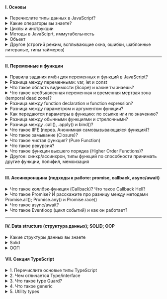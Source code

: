 #### I. Основы

<details>
<summary> Перечислите типы данных в JavaScript? </summary>
В JavaScript существует 8 типов данных, их можно разделить на примитивные и ссылочные. К примитивным относятся следующие типы:

- `string` (строка),

- `number` (число),

- `biginit`,

- `boolean`,

- `symbol` (уникальный идентификатор) - необходимо для создания уникальных id, чтобы создать его необходимо написать функцию Symbol(""). Если сравнить два одниковых символа между собой, они никогда не равны

- `null`,

- `undefined`

А к ссылочному относится:

- `object`. А определить тип данных можно с помощью typeOf.

<details>
<summary>Question: В чем отличие между null и undefined?</summary>

Стоит отметить, что разница между null и undefined в том, что `Undefined` - это когда переменная объявлена, но мы ей не присвоенно значение, а `null` - когда мы присвоили значение специально, и как бы говорим, что у нас есть переменная и она пустая.

</details>

<details>
<summary>Question: К какому типы данных относится массив и функция и чем они похожи?</summary>
Это все объект.
</details>

<details>
<summary> Question: В чем смысл объекта? И когда мы сравниваем объект, то что мы сравнимаем? Почему результат сравнения 2х объектов это false? </summary>

В нем можно хранить данные с помощью ключ и значения. Когда мы сравниваем объект, то мы сравниваем ссылки на объект

Примитивные типы данных сравниваются по значению, а объекты по ссылке. И если у нас две одинаковые объекты, то ссылки у них разные. Поэтому сравнения двух одинаковых объектов - это всегда false.

</details>

<details>
<summary>Question: Как превратить любой тип данных в булевое? Как преобразовать тип данных в булевой?</summary>

В JS мы можем явно преобразовать типы, всего их три: String(), Boolean(), Number() - и все они являются функциями.

Чтобы превартить тип данных в булевый можно использовать:

1. Функцию Boolean(null)
2. !! (Два логических не)

Чтобы превратить тип данных в числовое можно использовать:

1. Функцию Number('5')
2. метод parseInt("5")

Что превратить тип данных в строку можно использовать:

1. Функцию String(null)
2. Или через метод Object.prototype.toString(43)
</details>

<details>
<summary>Question: Перечислите все ложные значение? Перечислите falsy</summary>

Falsy - это следующие значение: "", 0, null, undefined, NaN, false. А все остальное уже true

</details>

<details>
<summary>Question: Что такое NaN? Как определить, что значение равно NaN?</summary>

NaN расшифровывается как not-a-number, что означает не является числом. Мы получаем его когда выполняем математическую операцию неправильно. Например, если мы возьмем строку и какое-то число, то оно нам даст NaN. А его особенностью можно выделить то, что она не равна ничему даже самому себе как в строгом, так и в нестрогом сравнении. Для того, чтобы проверить, что число не является числом использует функцию isNaN()

</details>

<details>
<summary>Question: разница между явным и неявным преобразованием (Implicit and Explicit Coercion)?</summary>

Неявное преобразование происходит автоматически путем арифмитические действий, а явное когда мы указываем тип специально через функции Number или ParseInt, функцию String или метод toString, Boolean или двойное логическое !!

</details>

<details>
<summary>Question: JavaScript статически, или динамически типизированный язык? </summary>

Динамически типизированный язык, так как происходит автоматическое преобразование типов

</details>
</details>

<details>
<summary> Какие операторы вы знаете? </summary>

I. Арифмитические операторы:

- сложения,
- вычитания,
- умножения,
- делание,
- возведение в стене `**`
- взятия от остатка `%`

II. Логические операторы:

- Или (||) - возвращает true, если одно из значений верно
- И (&&) - возвращает true только в том случае, если оба значеные верны, а вернет он последнее значение. Однако если все таки одно из значений false, то дальше он не пойдет.
- ! (Логическое не) - меняет значение на противоположное, стоит упомянуть также про

К особенностям стоит отметить, что есть также приоритетность, но если мы обернем в скобки то данная приоритетность уже не будет иметь разницы.

III. Операторы сравнения:

- больше, меньше, меньше или равно, больше или равно,
- нестрогое (==) и строгое равенство (===),
- не равно (!=).

<details>
<summary>Question: Чем отличается строгое равенство от нестрогового?</summary>

Строгое равенство отличается от нестрогого тем, что нестрогое сравнивает только значения без приведения типов, а строгая сравнивает и значения и типы

</details>

<details>
<summary>Question: Что такое двойное логическое не !!</summary>

Он нужен для преобразований значений к булевому значению.

Допилить идею: Если мы применим его к строке, то оно сначало станет булевое, а после этого к ней применится логическое отрицание.

</details>

<details>
<summary>Question: Что такое оператор нулевого слияние ??</summary>

Он возвращает значение правого операнда, если левый операнд содержит null или undefined, в противном случае возвращается значение левого операнда. Он похож на или, так как он возвращает правый операнд если в левом хранится ложное значение, а не только null / undefined

</details>

</details>

</details>

<details>
<summary> Циклы и инструкции</summary>

<details>
<summary> Что такое выражения (expression) и инструкции (statement)</summary>

I. Выражение - это арифмитическое действие. Например:`+, -, *, /, %, >, =, ==, i++, --i`, `Math.random - случайное число.

II. Инструкция - это фрагмент кода, который выполняет определенное действие. К инструкциям относятся: `if, if-else, while, for, for..in, for..of switch, for-in, объявления переменных`

</details>

<details>
<summary>Что такое switch/case и где он используется? </summary>

Заменители if...else, внутри которого есть кейсы (те в свою очередь делают строгое сравнения между значения), и после каждого кейса необходимо писать break, если не указать, то проверка пройдет дальше

Если говорить про реакт, то используется он в редьюсерах (редаксе). И например когда нам нужно именно точное сравнения

</details>

<details>
<summary> Какие есть и как работают циклы в JS? </summary>

Цикл - это когда нам необходимо какое-то действие повторить несколько раз

- for (let i=..; i > str; i++)
- for ... in
- for ... of

- While... — есть условия и по этой условия он будет выполняться, то есть он может даже и не выполнится
- Do...while — тело цикла будет выполняне один раз
</details>

<details>
<summary>В чем отличие между циклом for...in и for...of</summary>

Они служат для перебора объектов и массива. Если нам нужно перебрать объект, то мы использовать for...in, он возвращает нам ключи если нам необходимо перебрать массив, то мы используем for...of, он возвращает нам значенияю Однако если мы используем цикл for...in в массиве, то мы получем индексы.

</details>
</details>

<details>
<summary> Методы в JavaSciprt, иммутабельность</summary>

<details>
<summary>Number and math methods</summary>

#### 1. Number method

- `.toString()` - берет число и преобразует его в строку
- `.parseInt()` - берет строку и преобразует в число
- `.isNaN()` - проверяет, является ли значения числа наном

#### 2. Math method

- `.min(1, 2, 3)` - вернуть минимальное число
- `.max(2, 3, 4)` - вернуть максимальное число
- `.random(1, 2, 3)` - можно получить рандомное число
- `.floor()` - округляет в меньшую степень
- `.ceil()` - округляет в большую степень
- `.pow(2, 3)` - принимает два значения и возвращает возведенную степень `(3, 3) // 27`
- `.abs()` - возвращает абсолютное значение числа. Если это пустые кавычки или пустой массив, то это
- `.trunc()` - удаляет точки после запятой

Ну и другие по типу косинуса, синуса метода

</details>

<details>
<summary>String methods</summary>

- `.toUpperCase()` - берет строку и пишет ее с большой буквы (преобразованное в верхний регистр).
- `.toLowerCase()` - берет строку и пишет ее с маленькой буквы (преобразованное в нижний регистр).
- `.split()` - делает из строки массив
- `.trim()` - удаляет пробельные символы с начало и конца строки

- `.startsWith()` проверяют начинается-ли строка с определенного символа который мы укажем внутри
- `.endsWith()` делает противоположное, тобишь заканчивается строка c определенным символом
- `.padStart()` => первым аргументом задается длина а вторым то что нужно подставляет подставить
- `.padEnd()` => работает также но теперь подставляет с конца

</details>

<details>
<summary>Array methods</summary>

- `.isArray()` => проверяет является ли значение массивом
- `.find()` - вернёт первый найденный в массиве элемент, который подходит под условие.
- `.findIndex()` - возвращает уже не найденный элемент, а индекс
- `.includes()` - определяет, содержит ли массив определённый элемент, возвращая в зависимости от этого true или false.

- `.indexOf()` - вернётся индекс первого найденного элемента или -1, если ничего не нашлось

Следующие 4 метода меняют исходных массив

- `.push()` - добавляет элементы в конец массива и возвращает новую длину массива.
- `.pop()` - удаляет из массива последний элемент и возвращает его значение.
- `.unshift()` - добавляет элементы в начало массива и возвращают новую длину массива.
- `.shift()` - удаляет из массива первый элемент и возвращает его значение.

Что будет работать быстрее? => Pop и push - так как их задача лишь добавить или удалить элемент в конце массива, а shift и unshift медленее так как помимо удаление или добавления первого элемент они будут сдвигать массив вправо или влево.

Разница между forEach() и map()

- `.forEach()` и `.map()` => отличие заключается в том, что forEach() меняет исходный массив, а map возвращает новый. Еще одним отличиям является то, что если мы используем .map, то мы можем использовать
  и другие методы.

- `.some()` - перебирает массив и смотрит соответвствует ли один конкретный элемент в массиве логическому условию.
- `.every()` - перебирает массив и смотрит соответвствует ли все элементы в массиве логическому условию.

```
[2, 5, 8, 1, 4].some(elem => elem > 10);                // false
[12, 5, 8, 1, 4].some(elem => elem > 10);               // true
[12, 5, 8, 130, 44].every(elem => elem >= 10);          // false
[12, 54, 18, 130, 44].every(elem => elem >= 10);        // true
```

Есть метод `.splice()` - который меняет исходный массив, c помощью данного метода мы можем удалять или добавлять внутрь массивы какие-то элементы

Есть также метод `slice()` - копирует старый массив и возвращает на его основе новый. Он просто копирует его.

- `.concat()` - когда есть два разных массива и нам нужна их объединить
- `.flat()` - когда внутри массива есть еще один массивы и мы хотим их все объединить в один общий через infinity либо указать определенную вложенность объединить, где 1 - на 1 уровень вложенности

const arr1 = [0, 1, 2, [3, 4]];
console.log(arr1.flat()); // Expected output: Array [0, 1, 2, 3, 4]

</details>

<details>
<summary>Какие методы массива мутируют?  </summary>

Splice, push, pop, shift, unshift

</details>

<details>
<summary>Что такое иммутабельность? И как достичь его? </summary>

Иммутабельность - это неизменяемый объект. Если мы хотим достичь иммутабельности, то мы можем использовать методы массива, такие как slice или map. К мутабельным относится push, shift, unshift, reverse. Если мы хотим, чтобы данные методы сработали, то есть были иммутабельными, то мы можем использовать spread оператор

</details>
</details>

<details>
<summary> Объект</summary>

<details>
<summary>Question: Расскажите про объект и как его создавать? Чем отличается объект от массива</summary>

Объекты - это тип данных, которые преназначены для хранения различных значений с помощью ключа и значения и выделяют следующие типы объектов - функции, массив, даты и коллекция: maps и weakmaps, sets и weaksets. В JS существует несколько способов создания объекта - это через фигурные скоба `{}`; через ключевое слово: `let user = new Person("Win")`; через object.create(): `let user = Object.create(person)`

Стоит отметить, что ключевое слово new делает несколько вещей:
- Создает новый пустой объект, который наследуется от prototype;
- К нему (объекту) привязывается значение this;
- Возвращает значение this, если в реализации не указано иноеэ

Разница между объектом и массивом

- У массивов есть методы тех, которых нет у объекта, также и наоборот
- Чтобы обратится к какому-то элементу в массиве мы должны использовать индекс от нуля. А у объекта обращение идет через точку
- Также у массива есть свойство length - делает подсчет всех элементов внутри массива.

</details>

<details>
<summary>Question: Как определить наличие свойства в объекте?</summary>

Первый и второй способ вернет булевое значение

- С помощью метод `.hasOwnProperty()`
- С помощью оператора `in`

Отличия заключается в том, что оператор in проверяет наличие свойств не только в самом объекте но и в его `ПРОТОТИПАХ`, а `hasOwnProperty` проверяет наличие свойства только в основном объекте.

- Обратится к объекту напрямую с помощью индексовой натации. Если свойство есть в объекте, то оно вернет значение, а если его нет, то undefined: `console.log(obj['prop1']); => foo`

</details>

<details>
<summary> Question: Методы объекта: key(), values(), entries(), fromEntries() </summary>

1. `Object.keys()` - возвращает массив ключей
2. `Object.values()` - возвращает массив значений
3. `Object.entries()` - возвращает массив пар ключ и значения
4. `Object.fromEntries()` - он преобразует список пар: ключ и значение в объект

```
const object1 = {
  a: 'smth',
  b: 42,
  c: false
};

console.log(Object.keys(object1));   // ["a", "b", "c"]
console.log(Object.values(object1)); // ["smth, 42, false"]
```

</details>

<details>
<summary> Question: Что такое деструктуризация? (деструктурирующее присваивание)</summary>

Деструктуризация появилась в ЕС6 и она позволяеть извлекает данные из массива или объекта с помощью определенного синтаксиса и записать их в переменную.

```
let arr = ["Ali", "Adigezalli"];
let [first, second] = arr;
console.log(first + " " + second); // * Ali Adigezalli
```

</details>

<details>
<summary> Question: Разница между Rest (остаточными параметры) и Spread (операторами расширения)?</summary>

Синтаксис одинаковый, однако задачи выполняют разные

Rest `(остаточные параметры)`. => Например у нас есть функция, и к нам приходят очень много параметров. Мы можем взять первые два параметра (a, b), а остальные параметры мы можем получить с помощью rest-оператора. Первые два параметра придут в качестве обычных значений, а рест оператор придет в виде массива

Spread `(оператор расширение)` - расширяет массив, объект. У нас есть в базе данных большой массив с пользователями и нам необходимо его скопировать и добавить пару новых пользователей и чтобы это сделать мы можем использовать spread оператор

</details>

<details>
<summary> Question:  Разница между глубокой (deep) и поверхностной (shallow) копиями объекта? </summary>

Например у нас есть объект с большой кучей вложенностей: массивов, объектов и т.д. И когда мы хотим копировать объект через spread оператор, то копируется лишь первый уровень вложенности, а остальные не копируются. Если нам нужно использовать глубокое копирование тут есть два варианта через JSON.parse и stringify или использовать спред оператор для всех уровней вложенностей, так мы получим глубокое копирование

</details>
</details>



<details>
<summary> Другое (строгий режим, всплывающие окна, ошибки, шаблонные литералые, типы таймеров) </summary>

<details>
<summary> Строгий режим (strict mode) в JavaScript?</summary>

Он появился в ЕС5, и он говорит, что наш код будет работать в строгом режиме в JS. Чтобы его использовать необходимо написать 'use strict' либо в начале скрипта либо внутри функции. Если мы его напишем в начале скрипта, то он будет иметь глобальную область видимости, а если напишем внутри функции, то будет иметь локальную область видимости. Например если мы объявим объект без переменной или продублируем параметры внутри функции

```
"use strict";
x = {p1:10, p2:20};      // This will cause an error
function x2(p1, p1) {};   // This will cause an error
```

</details>

<details>
<summary> Типы всплывающих окон в JavaScript?</summary>

`alert` - выводить информацию во всплывающем окне;

`confirm` - спрашивать соглашение во всплывающем окне; подтвердить по ОК или Отмену

`prompt` - всплывающем окно, где просят написать что-то в инпут поле

</details>

<details>
<summary> Типы ошибок в JavaScript? </summary>

1. SyntaxError - синтаксическая ошибка возникает когда мы написали неправильно какое-то слово: reutrn

2. RefferenceError - возникает когда js не может найти какую-то ссылку в которой мы пытаемся получить доступ. Например хотим определенную переменную найти а его нет

3. TypeError - возникает когда мы хотим методы определенных типов преобразовать на типов у которого этого метода нет.

</details>

<details>
<summary> Что такое шаблонные литералы (Template Literals)?</summary>

Шаблонные литаралы - это обратные кавычки, внутри обратные кавычек мы можем с помощью знака доллара и фигурными скобками (${выражение}).

</details>



<details>
<summary> Типы таймеров в JavaScript?</summary>

В JS есть два основных типа таймеров:

- `setTimeout(...)` - позволяет вызвать переданную функцию один раз через определенное время
- `setInterval(...)` - позволяет вызвать переданную функцию много раз через определенный интервал времени. Чтобы отменить `setInterval` мы можем использовать тип: `clearInterval()` и внутрь передаем переменную, где использовали `setInterval`.

</details>
</details>

---

#### II. Переменные и функции

<details>
<summary> Правила задания имён для переменных и функций в JavaScript? </summary>

Если мы говорим задание имен переменных, то

1. Они должны содержать буквы на латинице, он должен отражать смысл того, что он хранит: `let age = 20`;

2. Цифр: `let user2 = 'Antony';`

3. Символы доллара: `let $user = 'Alice';`

4. Нижнего подчеркивания: `let _user = 'Pete';`

Если мы говорим то, что как не стоит начинать, то - первый символ не должен быть цифрой: `let 10user = 'Nick';`

Имя функции должно понятно и четко отражать что она делает и что возвращает. Функция - это действия по этому её имя
обычно является глаголом: `function checkValue() {}`

</details>

<details>
<summary> Разница между переменными: var, let и const </summary>

Существует несколько отличий между var, let и const:

1. let и const появились в ЕС6, а var был до ЕС6.

2. Переменные var можно как занова объявлять, так и повторно обновлять, что не вызовет никакой ошибки в консоле. И с этим было много проблем

3. У let мы можем присвоить новое значение, однако создавать переменную с тем же именем нельзя, а у const (если
   говорим про переменую), то мы не можем присвоить новое значение и не можем создать переменную с тем же именем. То
   есть переменная становится не изменяемой.

4. У var область видимости - глобальная или локальная (область видимости в пределах функции). У `let` и `const` - блочную область видимости, что в свою очередь означает любой элемент с фигурными скобками: функции, циклы, инструкции (if ... else). тип
</details>

<details> 
<summary> Что такое область видимости (Scope) и какие ты знаешь? </summary>

Область видимости - это место откуда мы имеем доступ к переменным или функциям. Выделяют 3 типа:

1. `Глобальная область видимости` - это когда иы объявляем переменную внутри самого файла js (внутри скрипта) не
   оборачивая ни функцией, циклом. Они доступны из любого места в коде

2. `Локальная область видимости` - переменные и функции объявленные внутри функций, доступны только внутри этой
   функции и всем вложенным в неё функциям. За ее пределами, при обращении к переменной, мы получаем ошибку

3. `Блочная область видимости` - это когда переменная доступна только внутри блока, за пределеми блока она не доступна.

</details>

<details>
<summary> Что такое необъявленная переменная и временная мертвая зона (temporal dead zone)? </summary>

1. `Необъявленная переменная` - это когда мы написали какое-то значение `a = 20` без переменных var, let либо const.
   Область видимости у необъявленных переменых - глобальная, что означает, что они доступны из любого места кода, что
   не очень хорошая практика как и var. Если мы будем использовать строгий режим, то получим ошибку ReferenceError, а в
   нестрогом undefined

2. `Временная мертвая зона` - Она появилась в ЕС6 и работает с let и const. Если мы сначало обратимся к переменной
   до ее написания, в случае с var увидем ошибку undefined, так как вар появился значительно раньше временной мертвой
   зоны. Однако если мы сначало вызовем let или const до ее написания, то получим ошибку referenceError. Из чего можно
   сделать вывод, что временная мертвая зона означает, что к переменной мы не можем обратится пока она не будет вычислена

</details>

<details>
<summary> Разница между function declaration и function expression? </summary>

Выделяют два способа объявлении функции:

- `Function Declaration` – функция, которая объявлена через кл.слово function. Например: `function multyple() {...}`

- `Function Expression` – функция, которая объявление через переменную. Например: `let multiply = function () {...}`

Отличие заключает в том, что к function declaration можно вызвать до того как объявить. Так как JS собирает все строчки
где объявляется function, а также через Hoisting (подним) их самый вверх, что позволяет нам сначало вызвать их, а потом
объявить. Еще наверное стоит отметить, что если мы объявим function expression через переменную var, то и она будет всплывать

</details>

<details>
<summary> Разница между параметром и аргументом функции? </summary>

Когда мы пишем функцию и внутри обычных скобок указываем a, b: `function value (a, b) {...}`, то это параметры.
После того как мы передали параметры мы пишем код например `return a + b`. После вызываем этой функцию через запятую,
так вот значения, которые передаются при вызове функции называются аргументами: foo (5, 7).

</details>

<details>
<summary> Как передаются параметры в функцию: по ссылке или по значению?</summary>

Примитивы передаются в функцию по значению, а объекыт и массив уже по ссылке. Стоит отметить, что когда в функции передается примитивное значение, то функция получает копию, а не примитивное знаечения, в то время как объект и массив передаются сам уже (оригинал) грубо говоря.

</details>

<details>
<summary> Разница между обычными функциями и стрелочными? </summary>

1. Синтаксис
2. У стрелочных функций нет своего this, оно берет его снаружи
3. У стрелочных функций нет arguments
4. Стрелочные функции не могут быть вызвани с new

`Что обозначает this в JavaScript?`

Это ссылка на контекст вызова функции и он динамичный, то есть, меняется от способа вызова функции

Если мы вызовем его глобально, то ссылка будет на `window` (в браузере) или `global`

Если мы напишем объекте, а затем внутри него напишем функцию, то это ссылка будет на сам объект. Однако у стрелочных функций нет своего this, и берет он ссылку из глобального контекста

`Что такое псевдомассив arguments?`

Это аргументы, которые передаются в функцию. И к нему можно обращаться как к массиву по индексу и узнать его длину, а в остальных случаях - это другой объект похожий на массив, поэтому и псевдомассив.

</details>


<details>
<summary> Разница между .call(), .apply() и bind()? </summary>

С помощью .call() - вызывает и переопределяет, через запятую аргументы
С помощью .apply() - похож на .call, только аргументы передаются внутри массива
C помощью .bind() - просто переопределяет и если байндов у нас много, то сработает только первый
</details>

<details>
<summary> Что такое IIFE (перев. Анонимная самовызывающаяся функция)? </summary>

Если нам нужно вызвать функцию не через foo(), то мы можем использовать следующий метода. По правде говоря он уже устарел,
IIFE (Immediately Invoked Function Expression) - это анонимная функцию с лексической областью видимости, которая вызывается
немедленно после его объявления. Cинтаксис: оздаёте функцию внутри круглых скобок и после закрывающей скобки, ещё ставьте
круглые скобки.

</details>

<details>
<summary> Что такое замыкание (Closure)?  </summary>

Замыкание - оно создается при написании функции со своим лексич.окружение. И когда за пределами функции есть переменная, которого внутри нашего лексического окружения нет, то он
дает доступ обращатся к этой переменной.

</details>

<details>
<summary> Что такое чистая функция? (Pure Function) </summary>

Чистая функция - это та функция, у которой нет побочных эффектов и это функция, результаты которой зависят только от входных параметров. К побочным эффектом относится

К побочным эффектам относятся:

- Запросы на сервер
- Изменения входных параметров
- Обращение к дому (квериселекторы), если говорим про JS.

Плюсы чистых функций:

- Уменьшает кол-во багов (так как он максимально низко влияет на остальную систему. Если я знаю, что у меня есть баг в функции, то он внутри него)
- Легче тестировать
- Легче понимать, посколько все что она делает заключено внутри нее и не нужно никуда бегать.

</details>

<details>
<summary> Что такое рекурсия? </summary>

Рекурсия - это функция, которая вызывает саму себя в теле этой же функции. Однако если мы не напишем условия, то цикл будет бесконечный, пока не выведится ошибка, что стек переполнен. Чтобы избежать данной ошибки необходимо условия выхода из функции. Например мы можем использовать рекурсию для вычисления чисел Фибоначчи или факториала

</details>

<details>
<summary> Что такое функции высшего порядка (Higher Order Functions)?  </summary>

HOF - обычная функция, которая принимает в качестве аргумента другую функцию, добавляет в эту функцию так скажем новый финкционал и возвращает его - это map, filter, reduce

<img src="./assets/3.PNG" alt="Primer">

</details>

<details>
<summary> Другое: синхр/ассинхрон, типы функций по способности принимать другие функции, полифил, мемоизация </summary>

<details>
<summary> Допы: разница между синхронными и асинхронными функциями?</summary>

Синхронные функции являются блокирующими, а ассинхронные нет. Когда интерпретатор натыкается на синхронную функцию, он блокирует дальнейшее выполнения операции прежде чем данная функция будет выполнения. По этому набор таких функций выполняется последовательно - одна за другой. Ассинхронные функции наоборот не блокирует дальнейшие выполнения скрипта. По этой причине различные тяжелые операции по типу запроса данных делают ассинхронными. Обычно такие функции в качестве аргумента принимают коллбек - это еще одна функции, которая выполнится как только будет выполнено асинхронная функция и которая сможет обработать полученный результат

</details>

<details>
<summary> Типы функций по способности принимать другие функции? </summary>

В JS можно выделить 3 основные типов функций в зависимости от принимаемых данных:

- Функция первого класса (first-class functions) – это функция, которая не принимает другую функцию в качестве аргумента и не возвращает функцию как значения

`const firstOrder = () => console.log( “Hello”)`

- Функции высшего порядка (HOF) – это функция, которая принимает другую функцию в качестве аргумента или возвращает функцию как значение

`const higherOrder = firstOrderReturn => firstOrderReturn()`

- Унарная функция – это функция, которая принимает только 1 аргумент, который не является функцией.

`const unaryFunction = (a) => console.log(${a} + world!)`

</details>

<details>
<summary> Что такое полифил (polyfill)? </summary>

Например у нас есть современный код написанный на ЕС6, однако он не работает в старых браузерах, так вот с пмощью полифила мы можем преобразовать наши функции для старых бразуров. Вот пример: sessionStorage доступно во всех последних браузерах (IE8 и выше), но не в IE7 и ниже. Полифилл можно использовать для включения поддержки старых браузеров, которые не предоставляют файлы sessionStorage.

</details>

<details>
<summary> Что такое мемоизация? Реализуйте базовую логику функции для мемоизации? </summary>

Это прием создании функции способность запомнить ранее вычисленное значение, а также результат. В результате при повторном вызове функции с одинаковыми аргументами она не
будет выполнена, а результат рбаоты вернется из кеша.

В программировании мемоизация — это метод оптимизации , который делает приложения более эффективными и, следовательно, более быстрыми. Он делает это, сохраняя результаты вычислений в кеше и извлекая ту же информацию из кеша в следующий раз, когда она потребуется, вместо того, чтобы вычислять ее снова.

</details>
</details>

---

#### III. Ассинхронщина (подходы к работе: promise, callback, async/await)

<details>
<summary>Что такое коллбэк-функция (Callback)? Что такое Callback Hell?</summary>

Коллбэк-функция - это функция, которая передана в другую функцию в качестве аргумента. Например: коллбеки могут используются при обращение к Апи, когда нам необходимо дождатся ответа, и после его получения мы можем выполнить какое-то действия. Он может также использоваться в сеттаймауте вызвав функцию alert.

Стоит отметить, что есть такое понятие как callback hell, которая означает ад коллбеков, данный термин используется когда у нас внутри функции очень много коллбеков, что в свою очередь трудно читать, понимать и контролировать. Чтобы избежать его можно разделить на async и await, разделить на другие функции и вызвать их в качестве коллбека.

</details>

<details>
<summary>Что такое Promise? И расскажите про разницу между методами Promise.all(); Promise.any() и Promise.race()</summary>

Промисы - это объект и один из способов работы с асинхронным кодом и промис содержит в себе 3 состояния: `pending` - ожидания; `resolved (fulfilled)` - выполнено успешно; `rejected` - выполнено с ошибкой. Чтобы создать промис нам необходимо использовать конструкцую так называемую new Promise, которая принимает в качестве аргумента функцию, а сама функция принимает в качестве аргумента: resolve и reject.

Методы промисов

`Promise.all()` - ждет выполнения всех промисов, если выполнятся успешно то вернет массив значений этих промисов, если нет, то вернет последний промис, который выполнился неуспешно

`Promise.allSettled()` - работает по тому же принципу, что и `Promise.all()`, однако ему не важно выполнится ли промис успешно или с ошибкой он в любом случае выполнится.

`Promise.any()` - работает следующим образом: у нас есть списков промисов, он дожидается выполнения первого успешного промиса (кл.слово успешного) и если он находится его, то он возвращает данные результат, а если нет, то выводит ошибку

`Promise.race()` - выполнится только первый промис (не имеет разницы ошибка или успешно), остальные будут игнорировать.

#### Преимущества использовании промисов вместо колбэков?

- Помогает избежать коллбек-хелл, который может быть нечитаемым

- Упрощает последовательное написание последовательного читаемого ассинхроного кода с помощью then, а также обработку ошибок с помощью catch()

- Методы промисов all, allSettled, any, race

- С использованием промисов можно избежать следующих проблем: колбэк-функция была вызвана слишком рано, поздно или вовсе не была вызвана; функция была вызвана слишком мало или слишком много раз; не удалось передать необходимую среду/параметры; были пропущены ошибки/исключения.

</details>

<details>
<summary>Что такое async/await? </summary>

Async является еще одним способом написание ассинхроного кода, который всегда возвращает промис,  await добавляется в тело функции и ждет выполнения промиса. Если какой-то из await не выполнится, то дальше он не пойдет и поместится в catch, что тот в свою очередь является обработчиком ошибок 

```
async function getMainActorProfileFromMovie(id) {
  try {
    const movieResponse = await fetch(`https://swapi.dev/api/films/${id}/`);
    const movie = await movieResponse.json();
    return characterResponse.json();
  } catch (err) {
    console.error('Произошла ошибка!', err);
  }
}
```

</details>

<details>
<summary>Что такое Eventloop (цикл событий) и как он работает?</summary>

Eventloop - это бесконечный цикл, который ожидает поступления задач, выполняет их и затем снова ждет поступления новых задач. И у него есть механизм, который называется callStack, в котором лежат как микро, так и макротаски. К микротаскам например относятся: Promise а к макротаскам относятся: setTimeout, setInterval. Стоит отметить, что сначало будут выполнятся микротаски, а затем макротаски

</details>

---

#### IV. Data structure (структура данных); SOLID; OOP

<details>
<summary>Какие структуры данных вы знаете</summary>

- `Массив и объект`

- `Map` - основное отличия заключается в том, что мы использовать в качестве ключей любой тип данных: str, true, false и т.д. Также у mapa есть свои методы и свойства, который мы можем записывать, возвращать, удалять элементы из mapa. Мы можем даже перебирать его по ключам, значением и ключом значением

- `Set` - коллекция уникальных значений внутри объекта, ключи в нем не пишутся и каждое значение встречает только 1 раз. Цикл можно сделать у него for...of

- `WeakMap` - ключи должны быть объектами.

- `Weakset`

- `Очередь` - принциа элементы добавляются в конец структуры, а извлекаются из его начала. Аналогия с магазином: первый пришел на кассу первый и вышел, а тот кто пришел последним последний и уходит (FIFO - First in first out) => shift (удаляет первый массив) и unshift (добавляет в начало массиво - элемент)

- `Стек` - элементы всегда добавляются в конец структуры и извлекаются также из конца. LIFO - Last in first out => Аналогия с бумагой: мы накладываем бумагу а если хотим его взять то берем сверху. А методы используем: push (добавляет в конец) и pop (удаляет с конца) 

</details>


<details>
<summary>Solid</summary>

- S `(single responsobility principle)` - принцип единственной ответственный. Наши классы, функции, компоненты должны выполнять какую-то определенную одну задачу, и если он выполняет более одной задачи, то он не придерживается данного принципа. Например, если в нашем одном компоненте есть запрос на получениия данных, его фильтрация, сортировка и т.д., то он не соблюдает данный принцип. Необходимо разделять на много маленьких компонентов, где каждый будет выполнять одну определенную задачу. И если придерживаться данного принципа, то данный код легче читать, тестировать и поддерживать. 

<img src='./assets/solid/single-1.PNG' alt="Не придерживаешься принципа Single-responsibility" />
<img src='./assets/solid/single-2.PNG' alt="Придерживаться данного принципа Single-responsibility" />

- O `(open-closed principle)` - принцип открытости и закрытости. Код должен быть открыт для добавления нового функционала, при это закрыт для модификации. Другими словами вместо того, чтобы изменять существующий код, он должен быть расширен новым кодом. В классах - extends, а в реакте - композиция, где «частный» вариант компонента рендерит более «общий» и настраивает его с помощью пропсов:

</details>

<details>
<summary>ООП</summary>

</details>

#### VII. Секция TypeScript

<details>
<summary>1. Перечислите основые типы TypeScript</summary>

В тайпскрипт есть 3 примитивных типа: string, number, boolean. Также мы эти примитивы можем обернуть в массив через квадратные скобки или Array<number> или объект через фигурные

- `Any` - работает по принципу, что его тип может быть любым, это все равно, что писать на чистом JavaScript.  

- `unknown` похож на тип any, но он более безопасный, то есть мы не можем ему сразу присвоить новый тип нам нужно сделать некую проверку через typeOf, instanceof и уже внутри написать тип который мы хотим сделать.  Результаты JSON.parse

- `void` - это тип, который предназначен только для того, чтобы показывать, что функция не возвращает никакое значение, тобишь нет return

- `never` использует тогда когда мы доходим до случая, который не может никогда произойти как в switch...case или редюсерах: default. Я его использую для доп.проверки компилятором, что какая-то ситуация реально не может произойти

</details>

<details>
<summary>2. Чем отличается Type/interface</summary>

- Синтаксис

- Если у нас есть тип и интерфейс, то интерфейс может наследоваться от типа, а тип через extends не может наследоваться. 

- Если мы хотим взять какой-то примитивный тип у type, то внутри interface мы можем обратится к типу объявленный через type 

- Если у нас есть два типа, то мы можем объединить через | (палочку), у интерфейса такой функции нету. 

- Типы с одинаковыми именами мы не можем писать, так как будет ругаться, а вот интерфейс можно и тем самым мы можем их расшираять

</details>

<details>
<summary>3. Что такое type Guard?</summary>

TypeGuard - это runtime проверка, которая передается комплиятору тайпскрипту и информирует о том, что дальше будут определенные типы (или мы попробуем сузить типы до определенных). К тайп гвардом можно отнести - `typeof; instanceOf; in (проверяет есть определенное св-в в объекте); if...else; строгое сравнения`
</details>

<details>
<summary>4. Что такое generic</summary>

Generic нужны нам тогда, когда мы не знаем четкий тип, которые передаются к нам в параматеры. C помощью дженериков мы говорим ТС определи сам тип `переданного нам аргумента`.

Где можно использовать generic? - Типы, интерфейс, классы, функции

Также есть ограничение, например он (дженерик) определяет стрингу и не разделяет, что это может быть даже в массиве стринга, в этом случае нам нужно extends.

</details>


<details> 
<summary>5. Utility types </summary>

Utility `[juː'tɪlətɪ]` types - это встроенные типы, которые помогают, как-то манипулировать типами

0. Record - создает тип, который представляют объекты с заданными ключами и значениями.  Она позволяет определить тип объекта, где все ключи имеют один и тот же тип значения.

1. Pick - нужен когда у нас есть тип, и мы хотим создать новый тип со свойствами другого типа

2. Omit - создает тип, исключая набор свойств из другого типа

3. Extract - создает тип, выбирая набор свойств из другого типа с union type (объединением стилей)

4. Exclude - создает тип, исключая набор свойств из другого типа с union type (объединением стилей)

5. NonNullable - создает тип, исключая набор свойств из другого типа null и undefined с union type (объединением стиля)

6. Partial - делает все свойства необязательным

7. Required - делает все свойства обязательными

8. Readonly - создает тип, свойства которых нельзя изменить

9. Parameters - работает с функциями, он достает аргумент и добавляет в кортеж(tuple) похожий на массив, где хранятые разные типы значений

10. ReturnType - достает возвращаемое значение. 

11. Awaited - позволяет получить тип, который будет возвращен после ожидания(awaiting) промиса.

</details>


